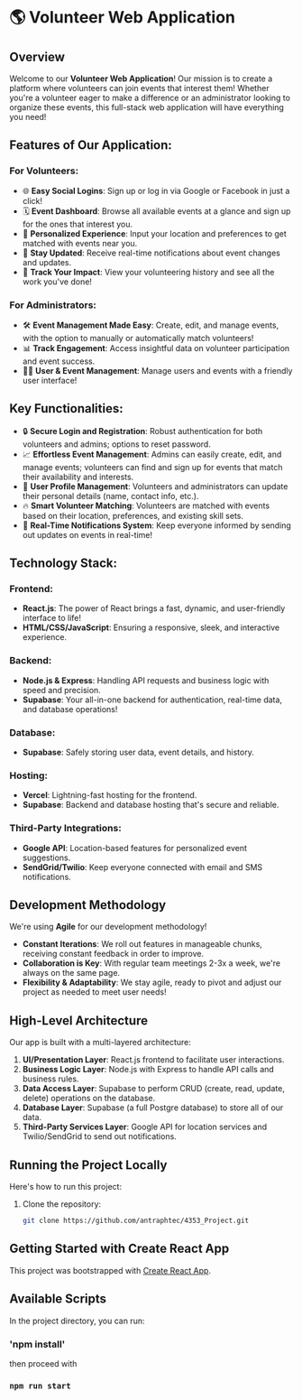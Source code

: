 # 🌎 Volunteer Web Application

## Overview
Welcome to our **Volunteer Web Application**! Our mission is to create a platform where volunteers can join events that interest them! Whether you're a volunteer eager to make a difference or an administrator looking to organize these events, this full-stack web application will have everything you need!

## Features of Our Application:
### For Volunteers:
- 🌐 **Easy Social Logins**: Sign up or log in via Google or Facebook in just a click!
- 🗓 **Event Dashboard**: Browse all available events at a glance and sign up for the ones that interest you.
- 📍 **Personalized Experience**: Input your location and preferences to get matched with events near you.
- 🔔 **Stay Updated**: Receive real-time notifications about event changes and updates.
- 📜 **Track Your Impact**: View your volunteering history and see all the work you've done!

### For Administrators:
- 🛠 **Event Management Made Easy**: Create, edit, and manage events, with the option to manually or automatically match volunteers!
- 📊 **Track Engagement**: Access insightful data on volunteer participation and event success.
- 👩‍💼 **User & Event Management**: Manage users and events with a friendly user interface!

## Key Functionalities:
- 🔒 **Secure Login and Registration**: Robust authentication for both volunteers and admins; options to reset password.
- 📈 **Effortless Event Management**: Admins can easily create, edit, and manage events; volunteers can find and sign up for events that match their availability and interests.
- 🤸 **User Profile Management**: Volunteers and administrators can update their personal details (name, contact info, etc.).
- 🔥 **Smart Volunteer Matching**: Volunteers are matched with events based on their location, preferences, and existing skill sets.
- 📲 **Real-Time Notifications System**: Keep everyone informed by sending out updates on events in real-time!

## Technology Stack:
### Frontend:
- **React.js**: The power of React brings a fast, dynamic, and user-friendly interface to life!
- **HTML/CSS/JavaScript**: Ensuring a responsive, sleek, and interactive experience.

### Backend:
- **Node.js & Express**: Handling API requests and business logic with speed and precision.
- **Supabase**: Your all-in-one backend for authentication, real-time data, and database operations!

### Database:
- **Supabase**: Safely storing user data, event details, and history.

### Hosting:
- **Vercel**: Lightning-fast hosting for the frontend.
- **Supabase**: Backend and database hosting that's secure and reliable.

### Third-Party Integrations:
- **Google API**: Location-based features for personalized event suggestions.
- **SendGrid/Twilio**: Keep everyone connected with email and SMS notifications.

## Development Methodology
We're using **Agile** for our development methodology! 
- **Constant Iterations**: We roll out features in manageable chunks, receiving constant feedback in order to improve.
- **Collaboration is Key**: With regular team meetings 2-3x a week, we're always on the same page.
- **Flexibility & Adaptability**: We stay agile, ready to pivot and adjust our project as needed to meet user needs!

## High-Level Architecture
Our app is built with a multi-layered architecture:

1. **UI/Presentation Layer**: React.js frontend to facilitate user interactions.
2. **Business Logic Layer**: Node.js with Express to handle API calls and business rules.
3. **Data Access Layer**: Supabase to perform CRUD (create, read, update, delete) operations on the database.
4. **Database Layer**: Supabase (a full Postgre database) to store all of our data.
5. **Third-Party Services Layer**: Google API for location services and Twilio/SendGrid to send out notifications.

## Running the Project Locally
Here's how to run this project:

1. Clone the repository:
   ```bash
   git clone https://github.com/antraphtec/4353_Project.git

## Getting Started with Create React App

This project was bootstrapped with [Create React App](https://github.com/facebook/create-react-app).

## Available Scripts

In the project directory, you can run:

### 'npm install'

then proceed with

### `npm run start`
